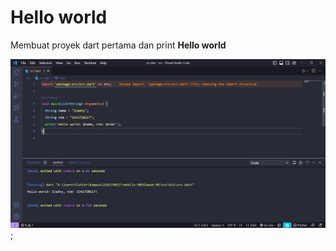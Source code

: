 # Hello world

Membuat proyek dart pertama dan print **Hello world**

![alt text](https://github.com/Ziedny28/2141720117-mobile-2023/blob/main/week-01/docs/images/hello-world.png);